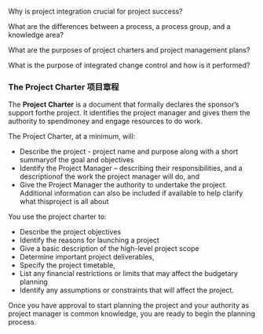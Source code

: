 Why is project integration crucial for project success?

What are the differences between a process, a process group, and a knowledge area?

What are the purposes of project charters and project management plans?

What is the purpose of integrated change control and how is it performed?

### The Project Charter 项目章程

The **Project Charter** is a document that formally declares the sponsor’s support forthe project. It identifies the project manager and gives them the authority to spendmoney and engage resources to do work.

The Project Charter, at a minimum, will:

- Describe the project - project name and purpose along with a short summaryof the goal and objectives
-  Identify the Project Manager – describing their responsibilities, and a descriptionof the work the project manager will do, and
-  Give the Project Manager the authority to undertake the project.
  Additional information can also be included if available to help clarify what thisproject is all about

You use the project charter to:

- Describe the project objectives
-  Identify the reasons for launching a project
-  Give a basic description of the high-level project scope
- Determine important project deliverables,
- Specify the project timetable,
- List any financial restrictions or limits that may affect the budgetary planning
-  Identify any assumptions or constraints that will affect the project.
  

Once you have approval to start planning the project and your authority as project manager is common knowledge, you are ready to begin the planning process.